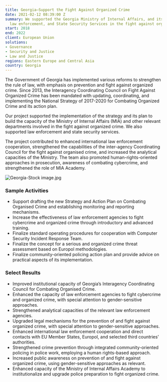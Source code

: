 ```yaml
---
title: Georgia—Support the Fight Against Organized Crime
date: 2021-02-12 08:39:00 Z
summary: We supported the Georgia Ministry of Internal Affairs, and its relevant departments,
  law enforcement, and State Security Services in the fight against organized crime.
start: 2018
end: 2022
client: European Union
solutions:
- Governance
- Security and Justice
- Law and Justice
regions: Eastern Europe and Central Asia
country: Georgia
---
```


The Government of Georgia has implemented various reforms to strengthen the rule of law, with emphasis on prevention and fight against organized crime. Since 2013, the Interagency Coordinating Council on Fight Against Organized Crime has been mandated with updating, coordinating, and implementing the National Strategy of 2017-2020 for Combating Organized Crime and its action plan.

Our project supported the implementation of the strategy and its plan to build the capacity of the Ministry of Internal Affairs (MIA) and other relevant departments involved in the fight against organized crime. We also supported law enforcement and state security services.

The project contributed to enhanced international law enforcement cooperation, strengthened the capabilities of the inter-agency Coordinating Council for the fight against organised crime, and increased the analytical capacities of the Ministry. The team also promoted human-rights-oriented approaches in prosecution, awareness of combating cybercrime, and strengthened the role of MIA Academy.

![Georgia-Stock image.jpg](/uploads/Georgia-Stock%20image.jpg)
 
### Sample Activities

* Support drafting the new Strategy and Action Plan on Combating Organised Crime and establishing monitoring and reporting mechanisms.
*  Increase the effectiveness of law enforcement agencies to fight cybercrime and organized crime through introductory and advanced training. 
* Finalize standard operating procedures for cooperation with Computer Security Incident Response Team.
* Finalize the concept for a serious and organized crime threat assessment based on Europol methodologies.
* Finalize community-oriented policing action plan and provide advice on practical aspects of its implementation.

### Select Results

* Improved institutional capacity of Georgia’s Interagency Coordinating Council for Combating Organised Crime.
* Enhanced the capacity of law enforcement agencies to fight cybercrime and organized crime, with special attention to gender-sensitive approaches.
* Strengthened analytical capacities of the relevant law enforcement agencies.
* Upgraded legal mechanisms for the prevention of and fight against organized crime, with special attention to gender-sensitive approaches.
* Enhanced international law enforcement cooperation and direct contacts with EU Member States, Europol, and selected third countries’ authorities.
* Strengthened crime prevention through integrated community-oriented policing in police work, employing a human rights-based approach.
* Increased public awareness on prevention of and fight against organized crime, using gender-sensitive approaches as relevant.
* Enhanced capacity of the Ministry of Internal Affairs Academy to institutionalize and upgrade police preparation to fight organized crime.